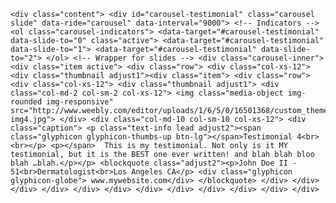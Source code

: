     <div class="content"> <div id="carousel-testimonial" class="carousel slide" data-ride="carousel" data-interval="9000"> <!-- Indicators --> <ol class="carousel-indicators"> <data-target="#carousel-testimonial" data-slide-to="0" class="active"> <data-target="#carousel-testimonial" data-slide-to="1"> <data-target="#carousel-testimonial" data-slide-to="2"> </ol> <!-- Wrapper for slides --> <div class="carousel-inner"> <div class="item active"> <div class="row"> <div class="col-xs-12"> <div class="thumbnail adjust1"><div class="item"> <div class="row"> <div class="col-xs-12"> <div class="thumbnail adjust1"> <div class="col-md-2 col-sm-2 col-xs-12"> <img class="media-object img-rounded img-responsive" src="http://www.weebly.com/editor/uploads/1/6/5/0/16501368/custom_themes/191733651750556625/files/temp-img4.jpg"> </div> <div class="col-md-10 col-sm-10 col-xs-12"> <div class="caption"> <p class="text-info lead adjust2"><span class="glyphicon glyphicon-thumbs-up btn-lg"></span>Testimonial 4<br><br></p> <p></span>  This is my testimonial. Not only is it MY testimonial, but it is the BEST one ever written! and blah blah bloo blah …blah.</p></p> <blockquote class="adjust2"><p>John Doe II - 51<br>Dermatologist<br>Los Angeles CA</p> <div class="glyphicon glyphicon-globe"> www.mywebsite.com</div> </blockquote> </div> </div> </div> </div> </div> </div> </div> </div> </div> </div> </div> </div> 
